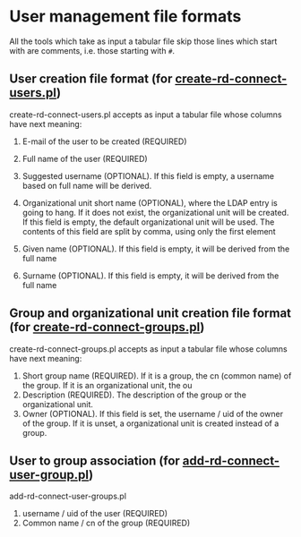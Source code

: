 User management file formats
========
All the tools which take as input a tabular file skip those lines which start with are comments, i.e. those starting with `#`.


User creation file format (for [create-rd-connect-users.pl](create-rd-connect-users.pl))
--------

create-rd-connect-users.pl accepts as input a tabular file whose columns have next meaning:

1. E-mail of the user to be created (REQUIRED)

2. Full name of the user (REQUIRED)

3. Suggested username (OPTIONAL). If this field is empty, a username based on full name will be derived.

4. Organizational unit short name (OPTIONAL), where the LDAP entry is going to hang. If it does not exist, the organizational unit will be created. If this field is empty, the default organizational unit will be used. The contents of this field are split by comma, using only the first element

5. Given name (OPTIONAL). If this field is empty, it will be derived from the full name

6. Surname (OPTIONAL). If this field is empty, it will be derived from the full name

Group and organizational unit creation file format (for [create-rd-connect-groups.pl](create-rd-connect-groups.pl))
--------

create-rd-connect-groups.pl accepts as input a tabular file whose columns have next meaning:

1. Short group name (REQUIRED). If it is a group, the cn (common name) of the group. If it is an organizational unit, the ou
2. Description (REQUIRED). The description of the group or the organizational unit.
3. Owner (OPTIONAL). If this field is set, the username / uid of the owner of the group. If it is unset, a organizational unit is created instead of a group.

User to group association (for [add-rd-connect-user-group.pl](add-rd-connect-user-group.pl))
--------

add-rd-connect-user-groups.pl

1. username / uid of the user (REQUIRED)
2. Common name / cn of the group (REQUIRED)
